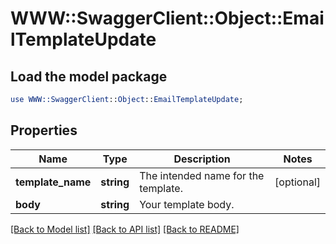 # WWW::SwaggerClient::Object::EmailTemplateUpdate

## Load the model package
```perl
use WWW::SwaggerClient::Object::EmailTemplateUpdate;
```

## Properties
Name | Type | Description | Notes
------------ | ------------- | ------------- | -------------
**template_name** | **string** | The intended name for the template. | [optional] 
**body** | **string** | Your template body. | 

[[Back to Model list]](../README.md#documentation-for-models) [[Back to API list]](../README.md#documentation-for-api-endpoints) [[Back to README]](../README.md)


